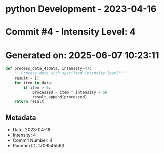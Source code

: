 ﻿# python Development - 2023-04-16
# Commit #4 - Intensity Level: 4
# Generated on: 2025-06-07 10:23:11
```python
def process_data_4(data, intensity=4):
    '''Process data with specified intensity level'''
    result = []
    for item in data:
        if item > 0:
            processed = item * intensity + 58
            result.append(processed)
    return result
```
## Metadata
- Date: 2023-04-16
- Intensity: 4
- Commit Number: 4
- Random ID: 1709545563
